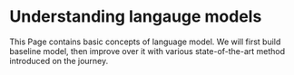 # Understanding langauge models

This Page contains basic concepts of language model. We will first build baseline model, then improve over it with various 
state-of-the-art method introduced on the journey.
